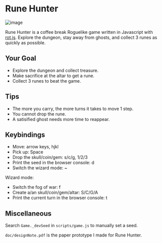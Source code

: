 # Rune Hunter

![image](https://github.com/Bozar/runeHunter/blob/master/doc/youWin.png)

Rune Hunter is a coffee break Roguelike game written in Javascript with [rot.js](https://github.com/ondras/rot.js). Explore the dungeon, stay away from ghosts, and collect 3 runes as quickly as possible.

## Your Goal

* Explore the dungeon and collect treasure.
* Make sacrifice at the altar to get a rune.
* Collect 3 runes to beat the game.

## Tips

* The more you carry, the more turns it takes to move 1 step.
* You cannot drop the rune.
* A satisified ghost needs more time to reappear.

## Keybindings

* Move: arrow keys, hjkl
* Pick up: Space
* Drop the skull/coin/gem: s/c/g, 1/2/3
* Print the seed in the browser console: d
* Switch the wizard mode: ~

Wizard mode:

* Switch the fog of war: f
* Create a/an skull/coin/gem/altar: S/C/G/A
* Print the current turn in the browser console: t

## Miscellaneous

Search `Game._devSeed` in `scripts/game.js` to manually set a seed.

`doc/designNote.pdf` is the paper prototype I made for Rune Hunter.
